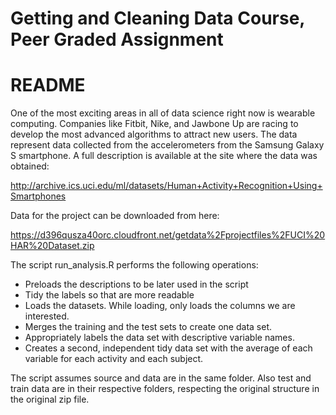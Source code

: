# Getting and Cleaning Data Course, Peer Graded Assignment
# README

One of the most exciting areas in all of data science right now is wearable 
computing. Companies like Fitbit, Nike, and Jawbone Up are racing to develop 
the most advanced algorithms to attract new users. The data represent data 
collected from the accelerometers from the Samsung Galaxy S smartphone. 
A full description is available at the site where the data was obtained:

http://archive.ics.uci.edu/ml/datasets/Human+Activity+Recognition+Using+Smartphones

Data for the project can be downloaded from here:

https://d396qusza40orc.cloudfront.net/getdata%2Fprojectfiles%2FUCI%20HAR%20Dataset.zip

The script run_analysis.R performs the following operations:

* Preloads the descriptions to be later used in the script
* Tidy the labels so that are more readable
* Loads the datasets. While loading, only loads the columns we are interested.
* Merges the training and the test sets to create one data set.
* Appropriately labels the data set with descriptive variable names.
* Creates a second, independent tidy data set with the average of each variable
for each activity and each subject.

The script assumes source and data are in the same folder. Also test and train 
data are in their respective folders, respecting the original structure in 
the original zip file.